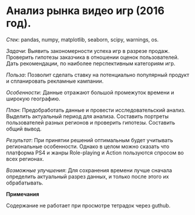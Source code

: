 # Анализ рынка видео игр (2016 год). 

*Cтек*: pandas, numpy, matplotlib, seaborn, scipy, warnings, os.

*Задачи*: Выявить закономерности успеха игр в разрезе продаж. Проверить гипотезы заказчика в отношении оценок пользователей. Дать рекомендации, по наиболее перспективным категориям игр.

*Польза*: Позволит сделать ставку на потенциально популярный продукт и спланировать рекламные кампании.

*Особенности*: Данные отражают  большой промежуток времени и широкую географию. 

*План*: Предобработать данные и провести исследовательский анализ. Выделить актуальный период для анализа. Составить портреты пользователей разных регионов и проверить гипотезы. Составить общий вывод.

*Результат*: При принятии решений оптимальным будет учитывать региональные особенности. Однако в целом можно сказать что платформа PS4 и жанры Role-playing и Action пользуются спросом во всех регионах.

*Возможные улучшения*: Для сохранения времени лучше сначала определить актуальный разрез данных, и только после этого их обрабатывать.

**Примечания**

Содержание не работает при просмотре тетрадок через guthub.
